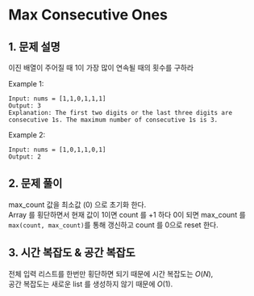# Max Consecutive Ones

## 1. 문제 설명

이진 배열이 주어질 때 1이 가장 많이 연속될 때의 횟수를 구하라

Example 1:

```
Input: nums = [1,1,0,1,1,1]
Output: 3
Explanation: The first two digits or the last three digits are consecutive 1s. The maximum number of consecutive 1s is 3.
```

Example 2:

```
Input: nums = [1,0,1,1,0,1]
Output: 2
```

## 2. 문제 풀이

max_count 값을 최소값 (0) 으로 초기화 한다.  
Array 를 횡단하면서 현재 값이 1이면 count 를 +1 하다 0이 되면 max_count 를 `max(count, max_count)`를 통해 갱신하고 count 를 0으로 reset 한다.

## 3. 시간 복잡도 & 공간 복잡도

전체 입력 리스트를 한번만 횡단하면 되기 때문에 시간 복잡도는 $O(N)$,  
공간 복잡도는 새로운 list 를 생성하지 않기 때문에 $O(1)$.
 